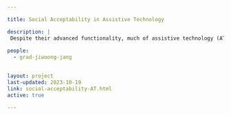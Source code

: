 ```yaml
---

title: Social Acceptability in Assistive Technology 

description: |
 Despite their advanced functionality, much of assistive technology (AT) is rejected or abandoned by individuals with disabilities. We explore how AT can influence the social standing and elicit stigma, and propose designing for systems to fit users' social contexts.
 
people:
  - grad-jiwoong-jang

  
layout: project
last-updated: 2023-10-19
link: social-acceptability-AT.html
active: true

---
```

